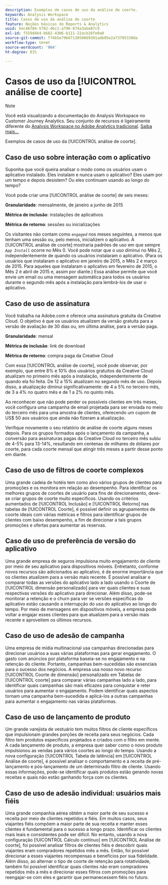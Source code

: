 ```yaml
---
description: Exemplos de casos de uso da análise de coorte.
keywords: Analysis Workspace
title: Casos de uso da análise de coorte
feature: Noções básicas do Reports & Analytics
uuid: 5ec46f84-5702-4bc1-a796-874a3abe87c9
exl-id: f559d4b4-b682-4306-b111-22acb26fe0a0
source-git-commit: f74b5e79b6713050869301adb95e2a73705330da
workflow-type: tm+mt
source-wordcount: '964'
ht-degree: 81%

---
```


# Casos de uso da [!UICONTROL análise de coorte]

>[!NOTE]
>
>Você está visualizando a documentação do Analysis Workspace no Customer Journey Analytics. Seu conjunto de recursos é ligeiramente diferente do [Analysis Workspace no Adobe Analytics tradicional](https://experienceleague.adobe.com/docs/analytics/analyze/analysis-workspace/home.html). [Saiba mais...](/help/getting-started/cja-aa.md)

Exemplos de casos de uso da [!UICONTROL análise de coorte].

## Caso de uso sobre interação com o aplicativo

Suponha que você queira analisar o modo como os usuários usam o aplicativo instalado. Eles instalam e nunca usam o aplicativo? Eles usam por um tempo e depois desistem? Ou eles continuam usando ao longo do tempo?

Você pode criar uma [!UICONTROL análise de coorte] de seis meses:

**Granularidade**: mensalmente, de janeiro a junho de 2015

**Métrica de inclusão**: instalações de aplicativos

**Métrica de retorno**: sessões ou inicializações

Os visitantes não contam como *`engaged`* nos meses seguintes, a menos que tenham uma sessão ou, pelo menos, inicializem o aplicativo. A [!UICONTROL análise de coorte] mostraria padrões de uso em que sempre *`App Install`* ocorre no Mês 0. Você pode notar que o uso diminui no Mês 2, independentemente de quando os usuários instalaram o aplicativo. (Para os usuários que instalaram o aplicativo em janeiro de 2015, o Mês 2 é março de 2015. Para aqueles que instalaram o aplicativo em fevereiro de 2015, o Mês 2 é abril de 2015 e, assim por diante.) Essa análise permite que você envie um email ou uma mensagem automática para todos os usuários durante o segundo mês após a instalação para lembrá-los de usar o aplicativo.

## Caso de uso de assinatura

Você trabalha na Adobe.com e oferece uma assinatura gratuita da Creative Cloud. O objetivo é que os usuários atualizem da versão gratuita para a versão de avaliação de 30 dias ou, em última análise, para a versão paga.

**Granularidade**: mensal

**Métrica de inclusão**: link de download

**Métrica de retorno**: compra paga da Creative Cloud

Com essa [!UICONTROL análise de coorte], você pode observar, por exemplo, que entre 8% e 10% dos usuários gratuitos da Creative Cloud atualizam no primeiro mês após a instalação, independentemente de quando ela foi feita. De 12 a 15% atualizam no segundo mês de uso. Depois disso, a atualização diminui significativamente: de 4 a 5% no terceiro mês, de 3 a 4% no quatro mês e de 1 a 2% no quinto mês.

Ao reconhecer que não pode perder os possíveis clientes em três meses, você configura uma campanha de email projetada para ser enviada no meio do terceiro mês para uma amostra de clientes, oferecendo um cupom de US$ 50 aos usuários que ainda não fizeram a atualização.

Verifique novamente o seu relatório de análise de coorte alguns meses depois. Para os grupos formados após o lançamento da campanha, a conversão para assinaturas pagas da Creative Cloud no terceiro mês subiu de 4-5% para 13-14%, resultando em centenas de milhares de dólares por coorte, para cada coorte mensal que atingir três meses a partir desse ponto em diante.

## Caso de uso de filtros de coorte complexos

Uma grande cadeia de hotéis tem como alvo vários grupos de clientes para promoções e os monitora em relação ao desempenho. Para identificar os melhores grupos de coortes de usuário para fins de direcionamento, deve-se criar grupos de coorte muito específicos. Usando os critérios aumentados de [!UICONTROL Inclusão] e [!UICONTROL Retorno] nas tabelas de [!UICONTROL Coorte], é possível definir os agrupamentos de coorte ideais com várias métricas e filtros para identificar grupos de clientes com baixo desempenho, a fim de direcionar a tais grupos promoções e ofertas para aumentar as reservas.

## Caso de uso de preferência de versão do aplicativo

Uma grande empresa de seguros impulsiona muito engajamento de cliente por meio de seu aplicativo para dispositivos móveis. Entretanto, conforme novos recursos são adicionados ao aplicativo, é de enorme importância que os clientes atualizem para a versão mais recente. É possível analisar e comparar todas as versões do aplicativo lado a lado usando o Coorte de [!UICONTROL dimensão personalizado] para ver quais clientes e suas respectivas versões do aplicativo para direcionar. Além disso, pode-se monitorar a retenção e o churn para ver se versões específicas do aplicativo estão causando a interrupção do uso do aplicativo ao longo do tempo. Por meio de mensagens em dispositivos móveis, a empresa pode voltar a engajar esses clientes para que atualizem para a versão mais recente e aproveitem os últimos recursos.

## Caso de uso de adesão de campanha

Uma empresa de mídia multinacional usa campanhas direcionadas para direcionar usuários a suas várias plataformas para gerar engajamento. O gasto com anúncios por plataforma baseia-se no engajamento e na retenção do cliente. Portanto, campanhas bem-sucedidas são essenciais para o sucesso dos negócios. A empresa usa nosso novo recurso [!UICONTROL Coorte de dimensão] personalizado em Tabelas de [!UICONTROL coorte] para comparar várias campanhas lado a lado, para identificar quais campanhas são mais eficazes para conquistar e reter usuários para aumentar o engajamento. Podem identificar quais aspectos tornam uma campanha bem-sucedida e aplicá-los a outras campanhas para aumentar o engajamento nas várias plataformas.

## Caso de uso de lançamento de produto

Um grande varejista de vestuário tem muitos filtros de cliente específicos que impulsionam grandes porções de receita para seus negócios. Cada filtro tem produtos específicos projetados e criados com o filtro em mente. A cada lançamento de produto, a empresa quer saber como o novo produto impulsionou as vendas para vários coortes ao longo do tempo. Usando a nova configuração [!UICONTROL Tabela de latência] em [!UICONTROL Análise de coorte], é possível analisar o comportamento e a receita de pré-lançamento e pós-lançamento de um determinado filtro de cliente. Usando essas informações, pode-se identificar quais produtos estão gerando novas receitas e quais não estão ganhando força com os clientes.

## Caso de uso de adesão individual: usuários mais fiéis

Uma grande companhia aérea obtém a maior parte de seu sucesso e receita por meio de clientes repetidos e fiéis. Em muitos casos, seus viajantes fiéis compõem a maior parte de sua receita e manter esses clientes é fundamental para o sucesso a longo prazo. Identificar os clientes mais leais e consistentes pode ser difícil. No entanto, usando a nova configuração [!UICONTROL Cálculo contínuo] em [!UICONTROL Análise de coorte], foi possível analisar filtros de clientes fiéis e descobrir quais viajantes eram compradores repetidos mês a mês. Então, foi possível direcionar a esses viajantes recompensas e benefícios por sua fidelidade. Além disso, ao alternar o tipo de coorte de retenção para rotatividade, também foi possível identificar quais clientes não eram compradores repetidos mês a mês e direcionar esses filtros com promoções para reengajar-se com eles e garantir que permanecessem fiéis no futuro.
